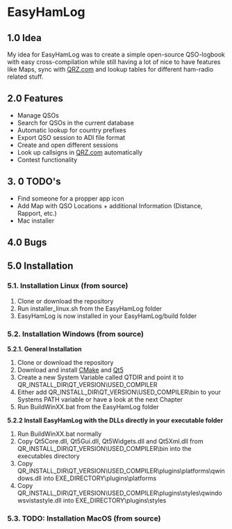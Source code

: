 # EasyHamLog

## 1.0 Idea
My idea for EasyHamLog was to create a simple open-source QSO-logbook with easy cross-compilation while still having a lot of nice to have features like Maps, sync with [QRZ.com](https://qrz.com) and lookup tables for different ham-radio related stuff. 

## 2.0 Features
- Manage QSOs
- Search for QSOs in the current database
- Automatic lookup for country prefixes
- Export QSO session to ADI file format
- Create and open different sessions
- Look up callsigns in [QRZ.com](https://qrz.com) automatically
- Contest functionality

## 3. 0 TODO's
- Find someone for a propper app icon
- Add Map with QSO Locations + additional Information (Distance, Rapport, etc.)
- Mac installer

## 4.0 Bugs

## 5.0 Installation

### <b>5.1. Installation Linux (from source)</b>
1. Clone or download the repository
2. Run installer_linux.sh from the EasyHamLog folder
3. EasyHamLog is now installed in your EasyHamLog/build folder

### <b>5.2. Installation Windows (from source)</b>
<b>5.2.1. General Installation</b>
1. Clone or download the repository
2. Download and install [CMake](https://cmake.org/) and [Qt5](https://www.qt.io/)
3. Create a new System Variable called QTDIR and point it to QR_INSTALL_DIR\QT_VERSION\USED_COMPILER
4. Either add QR_INSTALL_DIR\QT_VERSION\USED_COMPILER\bin to your Systems PATH variable or have a look at the next Chapter
5. Run BuildWinXX.bat from the EasyHamLog folder

<b>5.2.2 Install EasyHamLog with the DLLs directly in your executable folder</b>
1. Run BuildWinXX.bat normally
2. Copy Qt5Core.dll, Qt5Gui.dll, Qt5Widgets.dll and Qt5Xml.dll from QR_INSTALL_DIR\QT_VERSION\USED_COMPILER\bin into the executables directory
3. Copy QR_INSTALL_DIR\QT_VERSION\USED_COMPILER\plugins\platforms\qwindows.dll into EXE_DIRECTORY\plugins\platforms
4. Copy QR_INSTALL_DIR\QT_VERSION\USED_COMPILER\plugins\styles\qwindowsvistastyle.dll into EXE_DIRECTORY\plugins\styles

### <b>5.3. TODO: Installation MacOS (from source)</b>
